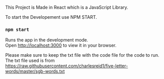 This Project is Made in React which is a JavaScript Library.

To start the Developement use NPM START.

### `npm start`

Runs the app in the development mode.\
Open [http://localhost:3000](http://localhost:3000) to view it in your browser.

Please make sure to keep the txt file with the code file for the code to run. The txt file used is from https://raw.githubusercontent.com/charlesreid1/five-letter-words/master/sgb-words.txt


